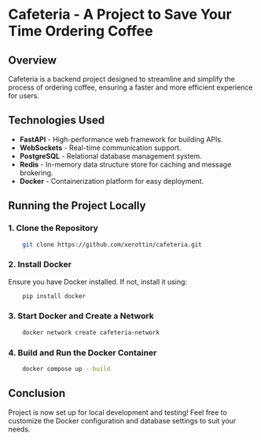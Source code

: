 # **Cafeteria** - A Project to Save Your Time Ordering Coffee

## Overview

Cafeteria is a backend project designed to streamline and simplify the process of ordering coffee, ensuring a faster and more efficient experience for users.

## Technologies Used

- **FastAPI** - High-performance web framework for building APIs.
- **WebSockets** - Real-time communication support.
- **PostgreSQL** - Relational database management system.
- **Redis** - In-memory data structure store for caching and message brokering.
- **Docker** - Containerization platform for easy deployment.

## Running the Project Locally

### 1. Clone the Repository

```bash
    git clone https://github.com/xerottin/cafeteria.git
```

### 2. Install Docker

Ensure you have Docker installed. If not, install it using:

```bash
    pip install docker
```

### 3. Start Docker and Create a Network

```bash
    docker network create cafeteria-network
```

### 4. Build and Run the Docker Container

```bash
    docker compose up --build
```

## Conclusion

Project is now set up for local development and testing! Feel free to customize the Docker configuration and database settings to suit your needs.

